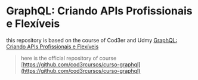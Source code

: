 # GraphQL: Criando APIs Profissionais e Flexíveis

this repository is based on the course of Cod3er and Udmy [GraphQL: Criando APIs Profissionais e Flexíveis](https://www.udemy.com/course/graphql-criando-apis-profissionais-e-flexiveis/learn/lecture/14948794#overview)

> here is the official repository of course [https://github.com/cod3rcursos/curso-graphql](https://github.com/cod3rcursos/curso-graphql)
